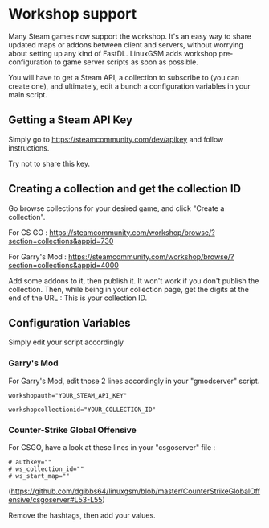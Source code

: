 # Workshop support

Many Steam games now support the workshop. It's an easy way to share updated maps or addons between client and servers, without worrying about setting up any kind of FastDL. LinuxGSM adds workshop pre-configuration to game server scripts as soon as possible.

You will have to get a Steam API, a collection to subscribe to (you can create one), and ultimately, edit a bunch a configuration variables in your main script.


## Getting a Steam API Key

Simply go to https://steamcommunity.com/dev/apikey and follow instructions.

Try not to share this key.


## Creating a collection and get the collection ID

Go browse collections for your desired game, and click "Create a collection".

For CS GO : https://steamcommunity.com/workshop/browse/?section=collections&appid=730

For Garry's Mod : https://steamcommunity.com/workshop/browse/?section=collections&appid=4000

Add some addons to it, then publish it. It won't work if you don't publish the collection.
Then, while being in your collection page, get the digits at the end of the URL : This is your collection ID. 


## Configuration Variables

Simply edit your script accordingly

### Garry's Mod

For Garry's Mod, edit those 2 lines accordingly in your "gmodserver" script.

`workshopauth="YOUR_STEAM_API_KEY"`

`workshopcollectionid="YOUR_COLLECTION_ID"`

### Counter-Strike Global Offensive

For CSGO, have a look at these lines in your "csgoserver" file :

```
# authkey=""
# ws_collection_id=""
# ws_start_map=""
```

(https://github.com/dgibbs64/linuxgsm/blob/master/CounterStrikeGlobalOffensive/csgoserver#L53-L55)

Remove the hashtags, then add your values. 
